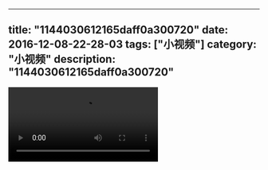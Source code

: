 
---
title: "1144030612165daff0a300720"
date: 2016-12-08-22-28-03
tags: ["小视频"]
category: "小视频"
description: "1144030612165daff0a300720"
---
<video src="http://ohtsqip0g.bkt.clouddn.com/1144030612165daff0a300720.mp4" controls="controls"></video>
